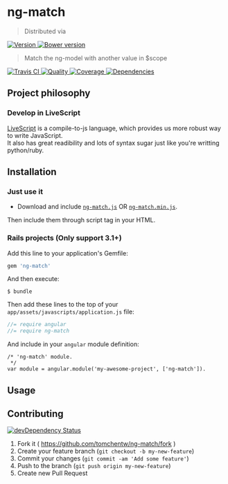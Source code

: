 # ng-match
> Distributed via

[![Version     ](https://img.shields.io/gem/v/ng-match.svg)                               ](https://rubygems.org/gems/ng-match)
[![Bower version](https://badge.fury.io/bo/ng-match.png)](https://badge.fury.io/bo/ng-match)

> Match the ng-model with another value in $scope

[![Travis CI   ](https://img.shields.io/travis/tomchentw/ng-match/master.svg)             ](https://travis-ci.org/tomchentw/ng-match)
[![Quality     ](https://img.shields.io/codeclimate/github/tomchentw/ng-match.svg)        ](https://codeclimate.com/github/tomchentw/ng-match)
[![Coverage    ](https://img.shields.io/coveralls/tomchentw/ng-match.svg)                 ](https://coveralls.io/r/tomchentw/ng-match)
[![Dependencies](https://img.shields.io/gemnasium/tomchentw/ng-match.svg)                 ](https://gemnasium.com/tomchentw/ng-match)


## Project philosophy

### Develop in LiveScript
[LiveScript](http://livescript.net/) is a compile-to-js language, which provides us more robust way to write JavaScript.  
It also has great readibility and lots of syntax sugar just like you're writting python/ruby.


## Installation

### Just use it

* Download and include [`ng-match.js`](https://github.com/tomchentw/ng-match/blob/master/ng-match.js) OR [`ng-match.min.js`](https://github.com/tomchentw/ng-match/blob/master/ng-match.min.js).  

Then include them through script tag in your HTML.

### **Rails** projects (Only support 3.1+)

Add this line to your application's Gemfile:
```ruby
gem 'ng-match'
```

And then execute:

    $ bundle

Then add these lines to the top of your `app/assets/javascripts/application.js` file:

```javascript
//= require angular
//= require ng-match
```

And include in your `angular` module definition:
    
    /* 'ng-match' module.
     */    
    var module = angular.module('my-awesome-project', ['ng-match']).


## Usage


## Contributing

[![devDependency Status](https://david-dm.org/tomchentw/ng-match/dev-status.svg?theme=shields.io)](https://david-dm.org/tomchentw/ng-match#info=devDependencies)

1. Fork it ( https://github.com/tomchentw/ng-match/fork )
2. Create your feature branch (`git checkout -b my-new-feature`)
3. Commit your changes (`git commit -am 'Add some feature'`)
4. Push to the branch (`git push origin my-new-feature`)
5. Create new Pull Request